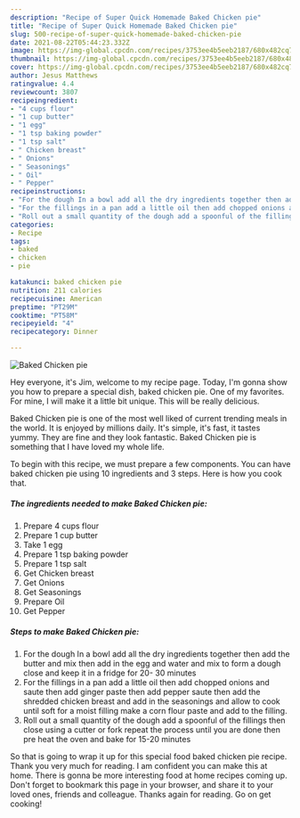 ```yaml
---
description: "Recipe of Super Quick Homemade Baked Chicken pie"
title: "Recipe of Super Quick Homemade Baked Chicken pie"
slug: 500-recipe-of-super-quick-homemade-baked-chicken-pie
date: 2021-08-22T05:44:23.332Z
image: https://img-global.cpcdn.com/recipes/3753ee4b5eeb2187/680x482cq70/baked-chicken-pie-recipe-main-photo.jpg
thumbnail: https://img-global.cpcdn.com/recipes/3753ee4b5eeb2187/680x482cq70/baked-chicken-pie-recipe-main-photo.jpg
cover: https://img-global.cpcdn.com/recipes/3753ee4b5eeb2187/680x482cq70/baked-chicken-pie-recipe-main-photo.jpg
author: Jesus Matthews
ratingvalue: 4.4
reviewcount: 3807
recipeingredient:
- "4 cups flour"
- "1 cup butter"
- "1 egg"
- "1 tsp baking powder"
- "1 tsp salt"
- " Chicken breast"
- " Onions"
- " Seasonings"
- " Oil"
- " Pepper"
recipeinstructions:
- "For the dough In a bowl add all the dry ingredients together then add the butter and mix then add in the egg and water and mix to form a dough close and keep it in a fridge for 20- 30 minutes"
- "For the fillings in a pan add a little oil then add chopped onions and saute then add ginger paste then add pepper saute then add the shredded chicken breast and add in the seasonings and allow to cook until soft for a moist filling make a corn flour paste and add to the filling."
- "Roll out a small quantity of the dough add a spoonful of the fillings then close using a cutter or fork repeat the process until you are done then pre heat the oven and bake for 15-20 minutes"
categories:
- Recipe
tags:
- baked
- chicken
- pie

katakunci: baked chicken pie 
nutrition: 211 calories
recipecuisine: American
preptime: "PT29M"
cooktime: "PT58M"
recipeyield: "4"
recipecategory: Dinner

---
```



![Baked Chicken pie](https://img-global.cpcdn.com/recipes/3753ee4b5eeb2187/680x482cq70/baked-chicken-pie-recipe-main-photo.jpg)

Hey everyone, it's Jim, welcome to my recipe page. Today, I'm gonna show you how to prepare a special dish, baked chicken pie. One of my favorites. For mine, I will make it a little bit unique. This will be really delicious.

Baked Chicken pie is one of the most well liked of current trending meals in the world. It is enjoyed by millions daily. It's simple, it's fast, it tastes yummy. They are fine and they look fantastic. Baked Chicken pie is something that I have loved my whole life.




To begin with this recipe, we must prepare a few components. You can have baked chicken pie using 10 ingredients and 3 steps. Here is how you cook that.

<!--inarticleads1-->

##### The ingredients needed to make Baked Chicken pie:

1. Prepare 4 cups flour
1. Prepare 1 cup butter
1. Take 1 egg
1. Prepare 1 tsp baking powder
1. Prepare 1 tsp salt
1. Get  Chicken breast
1. Get  Onions
1. Get  Seasonings
1. Prepare  Oil
1. Get  Pepper




<!--inarticleads2-->

##### Steps to make Baked Chicken pie:

1. For the dough In a bowl add all the dry ingredients together then add the butter and mix then add in the egg and water and mix to form a dough close and keep it in a fridge for 20- 30 minutes
1. For the fillings in a pan add a little oil then add chopped onions and saute then add ginger paste then add pepper saute then add the shredded chicken breast and add in the seasonings and allow to cook until soft for a moist filling make a corn flour paste and add to the filling.
1. Roll out a small quantity of the dough add a spoonful of the fillings then close using a cutter or fork repeat the process until you are done then pre heat the oven and bake for 15-20 minutes




So that is going to wrap it up for this special food baked chicken pie recipe. Thank you very much for reading. I am confident you can make this at home. There is gonna be more interesting food at home recipes coming up. Don't forget to bookmark this page in your browser, and share it to your loved ones, friends and colleague. Thanks again for reading. Go on get cooking!
